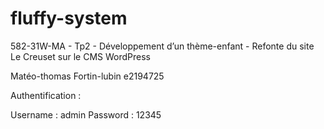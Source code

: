 # fluffy-system
582-31W-MA - Tp2 - Développement d’un thème-enfant - Refonte du site Le Creuset sur le CMS WordPress

Matéo-thomas Fortin-lubin
e2194725

Authentification : 

Username : admin
Password : 12345
